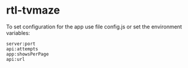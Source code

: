 # rtl-tvmaze

To set configuration for the app use file config.js or set the environment variables:
```
server:port
api:attempts
app:showsPerPage
api:url
```
